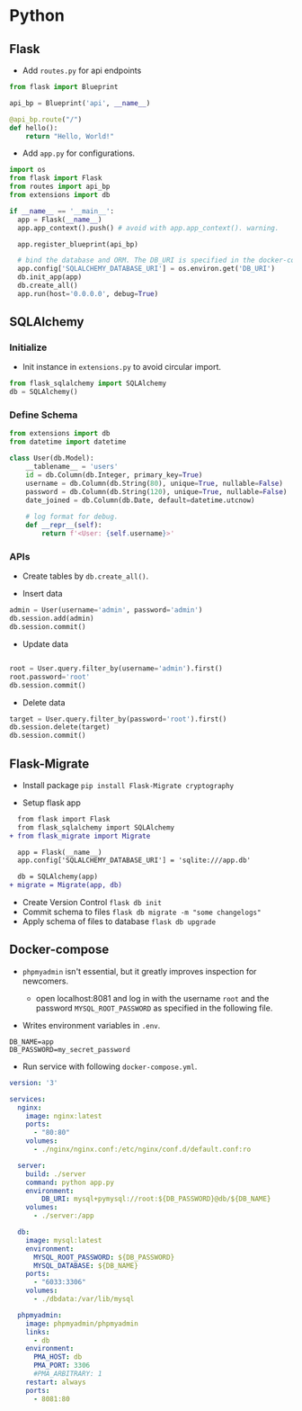 # Python


## Flask

- Add `routes.py` for api endpoints

```python
from flask import Blueprint

api_bp = Blueprint('api', __name__)

@api_bp.route("/")
def hello():
    return "Hello, World!"
```

- Add `app.py` for configurations.

```python
import os
from flask import Flask
from routes import api_bp
from extensions import db

if __name__ == '__main__':
  app = Flask(__name__)
  app.app_context().push() # avoid with app.app_context(). warning.

  app.register_blueprint(api_bp)

  # bind the database and ORM. The DB_URI is specified in the docker-compose file."
  app.config['SQLALCHEMY_DATABASE_URI'] = os.environ.get('DB_URI')
  db.init_app(app)
  db.create_all()
  app.run(host='0.0.0.0', debug=True)
```

## SQLAlchemy

### Initialize

- Init instance in `extensions.py` to avoid circular import.

```python
from flask_sqlalchemy import SQLAlchemy
db = SQLAlchemy()
```

### Define Schema

```python
from extensions import db
from datetime import datetime

class User(db.Model):
    __tablename__ = 'users'
    id = db.Column(db.Integer, primary_key=True)
    username = db.Column(db.String(80), unique=True, nullable=False)
    password = db.Column(db.String(120), unique=True, nullable=False)
    date_joined = db.Column(db.Date, default=datetime.utcnow)
    
    # log format for debug.
    def __repr__(self):
        return f'<User: {self.username}>'
```

### APIs

- Create tables by `db.create_all()`.

- Insert data

```python
admin = User(username='admin', password='admin')
db.session.add(admin)
db.session.commit()
```

- Update data

```python

root = User.query.filter_by(username='admin').first()
root.password='root'
db.session.commit()
```

- Delete data

```python
target = User.query.filter_by(password='root').first()
db.session.delete(target)
db.session.commit()
```

## Flask-Migrate

- Install package `pip install Flask-Migrate cryptography`

- Setup flask app

```diff
  from flask import Flask
  from flask_sqlalchemy import SQLAlchemy
+ from flask_migrate import Migrate

  app = Flask(__name__)
  app.config['SQLALCHEMY_DATABASE_URI'] = 'sqlite:///app.db'

  db = SQLAlchemy(app)
+ migrate = Migrate(app, db)
```

- Create Version Control `flask db init`
- Commit schema to files `flask db migrate -m "some changelogs"`
- Apply schema of files to database `flask db upgrade`

## Docker-compose

- `phpmyadmin` isn't essential, but it greatly improves inspection for newcomers.

    - open localhost:8081 and log in with the username `root` and the password `MYSQL_ROOT_PASSWORD` as specified in the following file.

- Writes environment variables in `.env`.
```
DB_NAME=app
DB_PASSWORD=my_secret_password
```

- Run service with following `docker-compose.yml`.

```yml
version: '3'

services:
  nginx:
    image: nginx:latest
    ports:
      - "80:80"
    volumes:
      - ./nginx/nginx.conf:/etc/nginx/conf.d/default.conf:ro

  server:
    build: ./server
    command: python app.py
    environment:
        DB_URI: mysql+pymysql://root:${DB_PASSWORD}@db/${DB_NAME}
    volumes:
      - ./server:/app

  db:
    image: mysql:latest
    environment:
      MYSQL_ROOT_PASSWORD: ${DB_PASSWORD}
      MYSQL_DATABASE: ${DB_NAME}
    ports:
      - "6033:3306"
    volumes:
      - ./dbdata:/var/lib/mysql

  phpmyadmin:
    image: phpmyadmin/phpmyadmin
    links:
      - db
    environment:
      PMA_HOST: db
      PMA_PORT: 3306
      #PMA_ARBITRARY: 1
    restart: always
    ports:
      - 8081:80
```